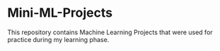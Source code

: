 # Mini-ML-Projects
This repository contains Machine Learning Projects that were used for practice during my learning phase.
